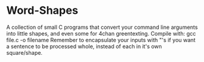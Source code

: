 # Word-Shapes
A collection of small C programs that convert your command line arguments into little shapes, and even some for 4chan greentexting.
Compile with: gcc file.c -o filename
Remember to encapsulate your inputs with "'s if you want a sentence to be processed whole, instead of each in it's own square/shape.


